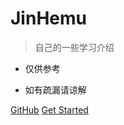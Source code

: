
# JinHemu

> 自己的一些学习介绍

- 仅供参考

- 如有疏漏请谅解

  

[GitHub](https://github.com/JinHeMu)
[Get Started](_sidebar.md)